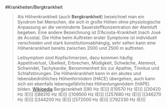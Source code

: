 #Krankheiten/Bergkrankheit
> Als Höhenkrankheit (auch **Bergkrankheit**) bezeichnet man ein Syndrom bei Menschen, die sich in große Höhen ohne physiologische Anpassung an die verminderte Sauerstoffkonzentration der Atemluft begeben. Eine andere Bezeichnung ist D’Acosta-Krankheit (nach José de Acosta). Die Höhe beim Auftreten erster Symptome ist individuell verschieden und stark konstitutionsabhängig, sehr selten kann eine Höhenkrankheit bereits zwischen 2000 und 2500 m auftreten.
>
> Leitsymptom sind Kopfschmerzen, dazu kommen häufig Appetitverlust, Übelkeit, Erbrechen, Müdigkeit, Schwäche, Atemnot, Schwindel, Tachykardie, Benommenheit bis zur Apathie, Tinnitus und Schlafstörungen.
> Die Höhenkrankheit kann in ein akutes und lebensbedrohliches Höhenhirnödem (HACE) übergehen, auch kann sich ein ebenfalls lebensgefährliches Höhenlungenödem (HAPE) bilden.
> [Wikipedia](https://de.wikipedia.org/wiki/H%C3%B6henkrankheit)
Bergkrankheit
[[90 Hz (E)]]
[[10570 Hz (E)]]
[[30420 Hz (E)]]
[[88310 Hz (E)]]
[[109500 Hz (E)]]
[[257680 Hz (E)]]
[[346270 Hz (E)]]
[[344200 Hz (E)]]
[[572000 Hz (E)]]
[[792330 Hz (E)]]